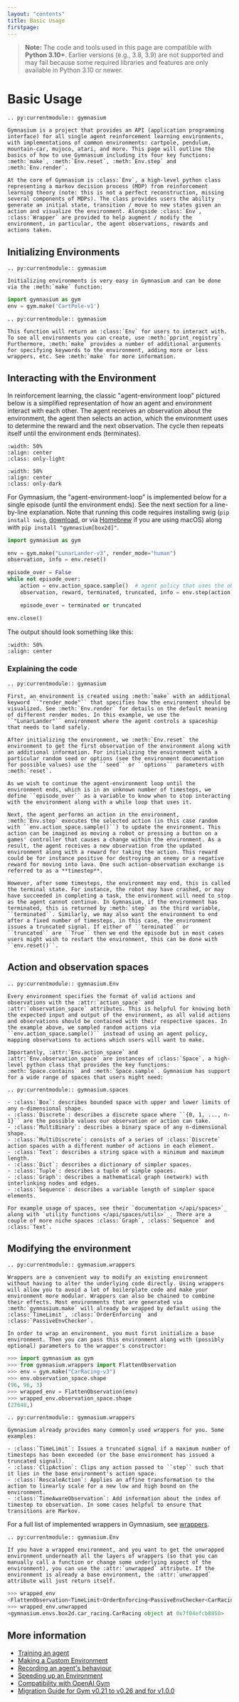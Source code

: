 ```yaml
---
layout: "contents"
title: Basic Usage
firstpage:
---
```


> **Note:** The code and tools used in this page are compatible with **Python 3.10+**. Earlier versions (e.g., 3.8, 3.9) are not supported and may fail because some required libraries and features are only available in Python 3.10 or newer.

# Basic Usage

```{eval-rst}
.. py:currentmodule:: gymnasium

Gymnasium is a project that provides an API (application programming interface) for all single agent reinforcement learning environments, with implementations of common environments: cartpole, pendulum, mountain-car, mujoco, atari, and more. This page will outline the basics of how to use Gymnasium including its four key functions: :meth:`make`, :meth:`Env.reset`, :meth:`Env.step` and :meth:`Env.render`.

At the core of Gymnasium is :class:`Env`, a high-level python class representing a markov decision process (MDP) from reinforcement learning theory (note: this is not a perfect reconstruction, missing several components of MDPs). The class provides users the ability generate an initial state, transition / move to new states given an action and visualize the environment. Alongside :class:`Env`, :class:`Wrapper` are provided to help augment / modify the environment, in particular, the agent observations, rewards and actions taken.
```

## Initializing Environments

```{eval-rst}
.. py:currentmodule:: gymnasium

Initializing environments is very easy in Gymnasium and can be done via the :meth:`make` function:
```

```python
import gymnasium as gym
env = gym.make('CartPole-v1')
```

```{eval-rst}
.. py:currentmodule:: gymnasium

This function will return an :class:`Env` for users to interact with. To see all environments you can create, use :meth:`pprint_registry`. Furthermore, :meth:`make` provides a number of additional arguments for specifying keywords to the environment, adding more or less wrappers, etc. See :meth:`make` for more information.
```

## Interacting with the Environment

In reinforcement learning, the classic "agent-environment loop" pictured below is a simplified representation of how an agent and environment interact with each other. The agent receives an observation about the environment, the agent then selects an action, which the environment uses to determine the reward and the next observation. The cycle then repeats itself until the environment ends (terminates).

```{image} /_static/diagrams/AE_loop.png
:width: 50%
:align: center
:class: only-light
```

```{image} /_static/diagrams/AE_loop_dark.png
:width: 50%
:align: center
:class: only-dark
```

For Gymnasium, the "agent-environment-loop" is implemented below for a single episode (until the environment ends). See the next section for a line-by-line explanation. Note that running this code requires installing swig (`pip install swig`, [download](https://www.swig.org/download.html), or via [Homebrew](https://formulae.brew.sh/formula/swig) if you are using macOS) along with `pip install "gymnasium[box2d]"`.

```python
import gymnasium as gym

env = gym.make("LunarLander-v3", render_mode="human")
observation, info = env.reset()

episode_over = False
while not episode_over:
    action = env.action_space.sample()  # agent policy that uses the observation and info
    observation, reward, terminated, truncated, info = env.step(action)

    episode_over = terminated or truncated

env.close()
```

The output should look something like this:

```{figure} https://user-images.githubusercontent.com/15806078/153222406-af5ce6f0-4696-4a24-a683-46ad4939170c.gif
:width: 50%
:align: center
```

### Explaining the code

```{eval-rst}
.. py:currentmodule:: gymnasium

First, an environment is created using :meth:`make` with an additional keyword ``"render_mode"`` that specifies how the environment should be visualized. See :meth:`Env.render` for details on the default meaning of different render modes. In this example, we use the ``"LunarLander"`` environment where the agent controls a spaceship that needs to land safely.

After initializing the environment, we :meth:`Env.reset` the environment to get the first observation of the environment along with an additional information. For initializing the environment with a particular random seed or options (see the environment documentation for possible values) use the ``seed`` or ``options`` parameters with :meth:`reset`.

As we wish to continue the agent-environment loop until the environment ends, which is in an unknown number of timesteps, we define ``episode_over`` as a variable to know when to stop interacting with the environment along with a while loop that uses it.

Next, the agent performs an action in the environment, :meth:`Env.step` executes the selected action (in this case random with ``env.action_space.sample()``) to update the environment. This action can be imagined as moving a robot or pressing a button on a games' controller that causes a change within the environment. As a result, the agent receives a new observation from the updated environment along with a reward for taking the action. This reward could be for instance positive for destroying an enemy or a negative reward for moving into lava. One such action-observation exchange is referred to as a **timestep**.

However, after some timesteps, the environment may end, this is called the terminal state. For instance, the robot may have crashed, or may have succeeded in completing a task, the environment will need to stop as the agent cannot continue. In Gymnasium, if the environment has terminated, this is returned by :meth:`step` as the third variable, ``terminated``. Similarly, we may also want the environment to end after a fixed number of timesteps, in this case, the environment issues a truncated signal. If either of ``terminated`` or ``truncated`` are ``True`` then we end the episode but in most cases users might wish to restart the environment, this can be done with ``env.reset()``.
```

## Action and observation spaces

```{eval-rst}
.. py:currentmodule:: gymnasium.Env

Every environment specifies the format of valid actions and observations with the :attr:`action_space` and :attr:`observation_space` attributes. This is helpful for knowing both the expected input and output of the environment, as all valid actions and observations should be contained with their respective spaces. In the example above, we sampled random actions via ``env.action_space.sample()`` instead of using an agent policy, mapping observations to actions which users will want to make.

Importantly, :attr:`Env.action_space` and :attr:`Env.observation_space` are instances of :class:`Space`, a high-level python class that provides the key functions: :meth:`Space.contains` and :meth:`Space.sample`. Gymnasium has support for a wide range of spaces that users might need:

.. py:currentmodule:: gymnasium.spaces

- :class:`Box`: describes bounded space with upper and lower limits of any n-dimensional shape.
- :class:`Discrete`: describes a discrete space where ``{0, 1, ..., n-1}`` are the possible values our observation or action can take.
- :class:`MultiBinary`: describes a binary space of any n-dimensional shape.
- :class:`MultiDiscrete`: consists of a series of :class:`Discrete` action spaces with a different number of actions in each element.
- :class:`Text`: describes a string space with a minimum and maximum length.
- :class:`Dict`: describes a dictionary of simpler spaces.
- :class:`Tuple`: describes a tuple of simple spaces.
- :class:`Graph`: describes a mathematical graph (network) with interlinking nodes and edges.
- :class:`Sequence`: describes a variable length of simpler space elements.

For example usage of spaces, see their `documentation </api/spaces>`_ along with `utility functions </api/spaces/utils>`_. There are a couple of more niche spaces :class:`Graph`, :class:`Sequence` and :class:`Text`.
```

## Modifying the environment

```{eval-rst}
.. py:currentmodule:: gymnasium.wrappers

Wrappers are a convenient way to modify an existing environment without having to alter the underlying code directly. Using wrappers will allow you to avoid a lot of boilerplate code and make your environment more modular. Wrappers can also be chained to combine their effects. Most environments that are generated via :meth:`gymnasium.make` will already be wrapped by default using the :class:`TimeLimit`, :class:`OrderEnforcing` and :class:`PassiveEnvChecker`.

In order to wrap an environment, you must first initialize a base environment. Then you can pass this environment along with (possibly optional) parameters to the wrapper's constructor:
```

```python
>>> import gymnasium as gym
>>> from gymnasium.wrappers import FlattenObservation
>>> env = gym.make("CarRacing-v3")
>>> env.observation_space.shape
(96, 96, 3)
>>> wrapped_env = FlattenObservation(env)
>>> wrapped_env.observation_space.shape
(27648,)
```

```{eval-rst}
.. py:currentmodule:: gymnasium.wrappers

Gymnasium already provides many commonly used wrappers for you. Some examples:

- :class:`TimeLimit`: Issues a truncated signal if a maximum number of timesteps has been exceeded (or the base environment has issued a truncated signal).
- :class:`ClipAction`: Clips any action passed to ``step`` such that it lies in the base environment's action space.
- :class:`RescaleAction`: Applies an affine transformation to the action to linearly scale for a new low and high bound on the environment.
- :class:`TimeAwareObservation`: Add information about the index of timestep to observation. In some cases helpful to ensure that transitions are Markov.
```

For a full list of implemented wrappers in Gymnasium, see [wrappers](/api/wrappers).

```{eval-rst}
.. py:currentmodule:: gymnasium.Env

If you have a wrapped environment, and you want to get the unwrapped environment underneath all the layers of wrappers (so that you can manually call a function or change some underlying aspect of the environment), you can use the :attr:`unwrapped` attribute. If the environment is already a base environment, the :attr:`unwrapped` attribute will just return itself.
```

```python
>>> wrapped_env
<FlattenObservation<TimeLimit<OrderEnforcing<PassiveEnvChecker<CarRacing<CarRacing-v3>>>>>>
>>> wrapped_env.unwrapped
<gymnasium.envs.box2d.car_racing.CarRacing object at 0x7f04efcb8850>
```

## More information

* [Training an agent](train_agent)
* [Making a Custom Environment](create_custom_env)
* [Recording an agent's behaviour](record_agent)
* [Speeding up an Environment](speed_up_env)
* [Compatibility with OpenAI Gym](gym_compatibility)
* [Migration Guide for Gym v0.21 to v0.26 and for v1.0.0](migration_guide)

